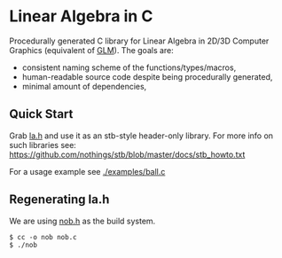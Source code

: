 # Linear Algebra in C

Procedurally generated C library for Linear Algebra in 2D/3D Computer Graphics (equivalent of [GLM](https://github.com/g-truc/glm)). The goals are:
- consistent naming scheme of the functions/types/macros,
- human-readable source code despite being procedurally generated,
- minimal amount of dependencies,

## Quick Start

Grab [la.h](./la.h) and use it as an stb-style header-only library. For more info on such libraries see: https://github.com/nothings/stb/blob/master/docs/stb_howto.txt

For a usage example see [./examples/ball.c](./examples/ball.c)

## Regenerating la.h

We are using [nob.h](https://github.com/tsoding/nob.h) as the build system.

```console
$ cc -o nob nob.c
$ ./nob
```
